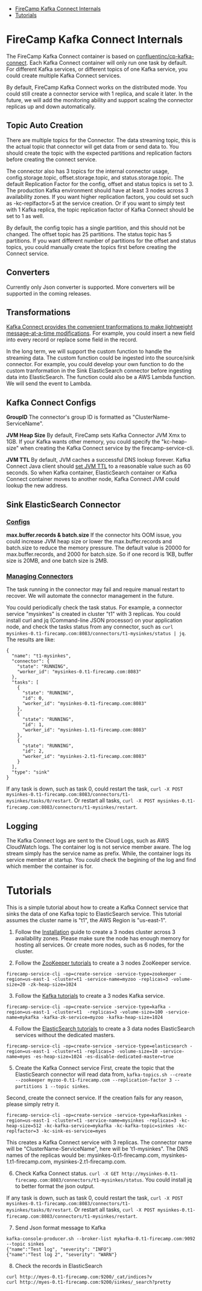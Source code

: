 * [FireCamp Kafka Connect Internals](https://github.com/cloudstax/firecamp/pkg/tree/master/catalog/kafkaconnect#firecamp-kafka-connect-internals)
* [Tutorials](https://github.com/cloudstax/firecamp/pkg/tree/master/catalog/kafkaconnect#tutorials)

# FireCamp Kafka Connect Internals

The FireCamp Kafka Connect container is based on [confluentinc/cp-kafka-connect](https://hub.docker.com/r/confluentinc/cp-kafka-connect/). Each Kafka Connect container will only run one task by default. For different Kafka services, or different topics of one Kafka service, you could create multiple Kafka Connect services.

By default, FireCamp Kafka Connect works on the distributed mode. You could still create a connector service with 1 replica, and scale it later. In the future, we will add the monitoring ability and support scaling the connector replicas up and down automatically.

## Topic Auto Creation

There are multiple topics for the Connector. The data streaming topic, this is the actual topic that connector will get data from or send data to. You should create the topic with the expected partitions and replication factors before creating the connect service.

The connector also has 3 topics for the internal connector usage, config.storage.topic, offset.storage.topic, and status.storage.topic. The default Replication Factor for the config, offset and status topics is set to 3. The production Kafka environment should have at least 3 nodes across 3 availability zones. If you want higher replication factors, you could set such as -kc-replfactor=5 at the service creation. Or if you want to simply test with 1 Kafka replica, the topic replication factor of Kafka Connect should be set to 1 as well.

By default, the config topic has a single partition, and this should not be changed. The offset topic has 25 partitions. The status topic has 5 partitions. If you want different number of partitions for the offset and status topics, you could manually create the topics first before creating the Connect service.

## Converters

Currently only Json converter is supported. More converters will be supported in the coming releases.

## Transformations

[Kafka Connect provides the convenient tranformations to make lightweight message-at-a-time modifications](http://kafka.apache.org/documentation/#connect_transforms). For example, you could insert a new field into every record or replace some field in the record.

In the long term, we will support the custom function to handle the streaming data. The custom function could be ingested into the source/sink connector. For example, you could develop your own function to do the custom tranformation in the Sink ElasticSearch connector before ingesting data into ElasticSearch. The function could also be a AWS Lambda function. We will send the event to Lambda.

## Kafka Connect Configs

**GroupID**
The connector's group ID is formatted as "ClusterName-ServiceName".

**JVM Heap Size**
By default, FireCamp sets Kafka Connector JVM Xmx to 1GB. If your Kafka wants other memory, you could specify the "kc-heap-size" when creating the Kafka Connect service by the firecamp-service-cli.

**JVM TTL**
By default, JVM caches a successful DNS lookup forever. Kafka Connect Java client should [set JVM TTL](http://docs.aws.amazon.com/AWSSdkDocsJava/latest/DeveloperGuide/java-dg-jvm-ttl.html) to a reasonable value such as 60 seconds. So when Kafka container, ElasticSearch container or Kafka Connect container moves to another node, Kafka Connect JVM could lookup the new address.

## Sink ElasticSearch Connector

### [Configs](https://docs.confluent.io/3.1.0/connect/connect-elasticsearch/docs/configuration_options.html)

**max.buffer.records & batch.size**
If the connector hits OOM issue, you could increase JVM heap size or lower the max.buffer.records and batch.size to reduce the memory pressure. The default value is 20000 for max.buffer.records, and 2000 for batch.size. So if one record is 1KB, buffer size is 20MB, and one batch size is 2MB.

### [Managing Connectors](https://docs.confluent.io/3.1.0/connect/managing.html)

The task running in the connector may fail and require manual restart to recover. We will automate the connector management in the future.

You could periodically check the task status. For example, a connector service "mysinkes" is created in cluster "t1" with 3 replicas. You could install curl and jq (Command-line JSON processor) on your application node, and check the tasks status from any connector, such as `curl mysinkes-0.t1-firecamp.com:8083/connectors/t1-mysinkes/status | jq`. The results are like:
```
{
  "name": "t1-mysinkes",
  "connector": {
    "state": "RUNNING",
    "worker_id": "mysinkes-0.t1-firecamp.com:8083"
  },
  "tasks": [
    {
      "state": "RUNNING",
      "id": 0,
      "worker_id": "mysinkes-0.t1-firecamp.com:8083"
    },
    {
      "state": "RUNNING",
      "id": 1,
      "worker_id": "mysinkes-1.t1-firecamp.com:8083"
    },
    {
      "state": "RUNNING",
      "id": 2,
      "worker_id": "mysinkes-2.t1-firecamp.com:8083"
    }
  ],
  "type": "sink"
}
```

If any task is down, such as task 0, could restart the task, `curl -X POST mysinkes-0.t1-firecamp.com:8083/connectors/t1-mysinkes/tasks/0/restart`. Or restart all tasks, `curl -X POST mysinkes-0.t1-firecamp.com:8083/connectors/t1-mysinkes/restart`.

## Logging

The Kafka Connect logs are sent to the Cloud Logs, such as AWS CloudWatch logs. The container log is not service member aware. The log stream simply has the service name as prefix. While, the container logs its service member at startup. You could check the begining of the log and find which member the container is for.


# Tutorials

This is a simple tutorial about how to create a Kafka Connect service that sinks the data of one Kafka topic to ElasticSearch service. This tutorial assumes the cluster name is "t1", the AWS Region is "us-east-1".

1. Follow the [Installation](https://github.com/cloudstax/firecamp/pkg/tree/master/docs/installation) guide to create a 3 nodes cluster across 3 availability zones. Please make sure the node has enough memory for hosting all services. Or create more nodes, such as 6 nodes, for the cluster.

2. Follow the [ZooKeeper tutorials](https://github.com/cloudstax/firecamp/pkg/tree/master/catalog/zookeeper#tutorials) to create a 3 nodes ZooKeeper service.
```
firecamp-service-cli -op=create-service -service-type=zookeeper -region=us-east-1 -cluster=t1 -service-name=myzoo -replicas=3 -volume-size=20 -zk-heap-size=1024
```

3. Follow the [Kafka tutorials](https://github.com/cloudstax/firecamp/pkg/tree/master/catalog/kafka#tutorials) to create a 3 nodes Kafka service.
```
firecamp-service-cli -op=create-service -service-type=kafka -region=us-east-1 -cluster=t1  -replicas=3 -volume-size=100 -service-name=mykafka -kafka-zk-service=myzoo -kafka-heap-size=1024
```

4. Follow the [ElasticSearch tutorials](https://github.com/cloudstax/firecamp/pkg/tree/master/catalog/elasticsearch#tutorials) to create a 3 data nodes ElasticSearch services without the dedicated masters.
```
firecamp-service-cli -op=create-service -service-type=elasticsearch -region=us-east-1 -cluster=t1 -replicas=3 -volume-size=10 -service-name=myes -es-heap-size=1024 -es-disable-dedicated-master=true
```

5. Create the Kafka Connect service
First, create the topic that the ElasticSearch connector will read data from, `kafka-topics.sh --create --zookeeper myzoo-0.t1-firecamp.com --replication-factor 3 --partitions 1 --topic sinkes`.

Second, create the connect service. If the creation fails for any reason, please simply retry it.
```
firecamp-service-cli -op=create-service -service-type=kafkasinkes -region=us-east-1 -cluster=t1 -service-name=mysinkes -replicas=3 -kc-heap-size=512 -kc-kafka-service=mykafka -kc-kafka-topic=sinkes -kc-replfactor=3 -kc-sink-es-service=myes
```

This creates a Kafka Connect service with 3 replicas. The connector name will be "ClusterName-ServiceName", here will be 't1-mysinkes". The DNS names of the replicas would be: mysinkes-0.t1-firecamp.com, mysinkes-1.t1-firecamp.com, mysinkes-2.t1-firecamp.com.

6. Check Kafka Connect status. `curl -X GET http://mysinkes-0.t1-firecamp.com:8083/connectors/t1-mysinkes/status`. You could install jq to better format the json output.

If any task is down, such as task 0, could restart the task, `curl -X POST mysinkes-0.t1-firecamp.com:8083/connectors/t1-mysinkes/tasks/0/restart`. Or restart all tasks, `curl -X POST mysinkes-0.t1-firecamp.com:8083/connectors/t1-mysinkes/restart`.

7. Send Json format message to Kafka
```
kafka-console-producer.sh --broker-list mykafka-0.t1-firecamp.com:9092 --topic sinkes
{"name":"Test log", "severity": "INFO"}
{"name":"Test log 2", "severity": "WARN"}
```

8. Check the records in ElasticSearch
```
curl http://myes-0.t1-firecamp.com:9200/_cat/indices?v
curl http://myes-0.t1-firecamp.com:9200/sinkes/_search?pretty
```
